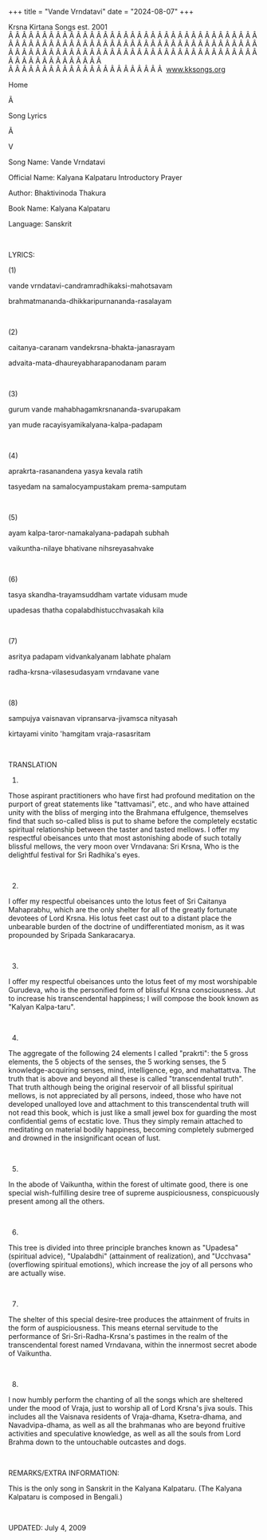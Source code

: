 +++ 
title = "Vande Vrndatavi"
date = "2024-08-07"
+++

Krsna Kirtana 
Songs
 est. 2001
Â Â Â Â Â Â Â Â Â Â Â Â Â Â Â Â Â Â Â Â Â Â Â Â Â Â Â Â Â Â Â Â Â Â Â Â Â Â Â Â Â Â Â Â Â Â Â Â Â Â Â Â Â Â Â Â Â Â Â Â Â Â Â Â Â Â Â Â Â Â Â Â Â Â Â Â Â Â Â Â Â Â Â Â Â Â Â Â Â Â Â Â Â Â Â Â Â Â Â Â Â Â Â Â Â Â Â Â Â Â Â Â Â Â Â Â Â Â Â Â Â Â Â Â Â  
Â Â Â Â Â Â Â Â Â Â Â Â Â Â Â Â Â Â Â Â Â Â Â  
www.kksongs.org








Home


Ã 
 
Song Lyrics
 
Ã 
 
V


Song Name: Vande Vrndatavi


Official Name: Kalyana Kalpataru Introductory Prayer


Author: 
Bhaktivinoda Thakura


Book Name: 
Kalyana Kalpataru


Language: 
Sanskrit


 


LYRICS:


(1)


vande
 vrndatavi-candramradhikaksi-mahotsavam


brahmatmananda-dhikkaripurnananda-rasalayam


 


(2)


caitanya-caranam
 vandekrsna-bhakta-janasrayam


advaita-mata-dhaureyabharapanodanam
 param


 


(3)


gurum
 vande mahabhagamkrsnananda-svarupakam


yan
 mude racayisyamikalyana-kalpa-padapam


 


(4)


aprakrta-rasanandena
 yasya kevala ratih


tasyedam
 na samalocyampustakam prema-samputam


 


(5)


ayam
 kalpa-taror-namakalyana-padapah subhah


vaikuntha-nilaye
 bhativane nihsreyasahvake


 


(6)


tasya
 skandha-trayamsuddham vartate vidusam mude


upadesas
 thatha copalabdhistucchvasakah kila


 


(7)


asritya
 padapam vidvankalyanam labhate phalam


radha-krsna-vilasesudasyam
 vrndavane vane


 


(8)


sampujya
 vaisnavan vipransarva-jivamsca nityasah


kirtayami
 vinito 'hamgitam vraja-rasasritam


 


TRANSLATION


1)
Those aspirant practitioners who have first had profound meditation on the
purport of great statements like "tattvamasi", etc., and who have
attained unity with the bliss of merging into the Brahmana effulgence,
themselves find that such so-called bliss is put to shame before the completely
ecstatic spiritual relationship between the taster and tasted mellows. I offer
my respectful obeisances unto that most astonishing abode of such totally
blissful mellows, the very moon over Vrndavana: Sri Krsna, Who is the
delightful festival for Sri Radhika's eyes.


 


2)
I offer my respectful obeisances unto the lotus feet of Sri Caitanya
Mahaprabhu, which are the only shelter for all of the greatly fortunate devotees
of Lord Krsna. His lotus feet cast out to a distant place the unbearable burden
of the doctrine of undifferentiated monism, as it was propounded by Sripada
Sankaracarya.


 


3)
I offer my respectful obeisances unto the lotus feet of my most worshipable
Gurudeva, who is the personified form of blissful Krsna consciousness. Jut to
increase his transcendental happiness; I will compose the book known as
"Kalyan Kalpa-taru".


 


4)
The aggregate of the following 24 elements I called "prakrti": the 5
gross elements, the 5 objects of the senses, the 5 working senses, the 5
knowledge-acquiring senses, mind, intelligence, ego, and mahattattva. The truth
that is above and beyond all these is called "transcendental truth".
That truth although being the original reservoir of all blissful spiritual
mellows, is not appreciated by all persons, indeed, those who have not
developed unalloyed love and attachment to this transcendental truth will not
read this book, which is just like a small jewel box for guarding the most confidential
gems of ecstatic love. Thus they simply remain attached to meditating on
material bodily happiness, becoming completely submerged and drowned in the
insignificant ocean of lust.


 


5)
In the abode of Vaikuntha, within the forest of ultimate good, there is one
special wish-fulfilling desire tree of supreme auspiciousness, conspicuously
present among all the others.


 


6)
This tree is divided into three principle branches known as "Upadesa"
(spiritual advice), "Upalabdhi" (attainment of realization), and
"Ucchvasa" (overflowing spiritual emotions), which increase the joy
of all persons who are actually wise.


 


7)
The shelter of this special desire-tree produces the attainment of fruits in
the form of auspiciousness. This means eternal servitude to the performance of
Sri-Sri-Radha-Krsna's pastimes in the realm of the transcendental forest named
Vrndavana, within the innermost secret abode of Vaikuntha.


 


8)
I now humbly perform the chanting of all the songs which are sheltered under
the mood of Vraja, just to worship all of Lord Krsna's jiva souls. This
includes all the Vaisnava residents of Vraja-dhama, Ksetra-dhama, and
Navadvipa-dhama, as well as all the brahmanas who are beyond fruitive
activities and speculative knowledge, as well as all the souls from Lord Brahma
down to the untouchable outcastes and dogs.


 


REMARKS/EXTRA INFORMATION:


This
is the only song in Sanskrit in the Kalyana Kalpataru. (The Kalyana Kalpataru
is composed in Bengali.)


 


UPDATED:
 July 4, 2009